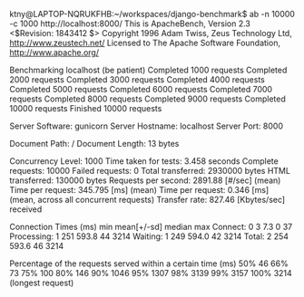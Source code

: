 ktny@LAPTOP-NQRUKFHB:~/workspaces/django-benchmark$ ab -n 10000 -c 1000 http://localhost:8000/
This is ApacheBench, Version 2.3 <$Revision: 1843412 $>
Copyright 1996 Adam Twiss, Zeus Technology Ltd, http://www.zeustech.net/
Licensed to The Apache Software Foundation, http://www.apache.org/

Benchmarking localhost (be patient)
Completed 1000 requests
Completed 2000 requests
Completed 3000 requests
Completed 4000 requests
Completed 5000 requests
Completed 6000 requests
Completed 7000 requests
Completed 8000 requests
Completed 9000 requests
Completed 10000 requests
Finished 10000 requests


Server Software:        gunicorn
Server Hostname:        localhost
Server Port:            8000

Document Path:          /
Document Length:        13 bytes

Concurrency Level:      1000
Time taken for tests:   3.458 seconds
Complete requests:      10000
Failed requests:        0
Total transferred:      2930000 bytes
HTML transferred:       130000 bytes
Requests per second:    2891.88 [#/sec] (mean)
Time per request:       345.795 [ms] (mean)
Time per request:       0.346 [ms] (mean, across all concurrent requests)
Transfer rate:          827.46 [Kbytes/sec] received

Connection Times (ms)
              min  mean[+/-sd] median   max
Connect:        0    3   7.3      0      37
Processing:     1  251 593.8     44    3214
Waiting:        1  249 594.0     42    3214
Total:          2  254 593.6     46    3214

Percentage of the requests served within a certain time (ms)
  50%     46
  66%     73
  75%    100
  80%    146
  90%   1046
  95%   1307
  98%   3139
  99%   3157
 100%   3214 (longest request)
